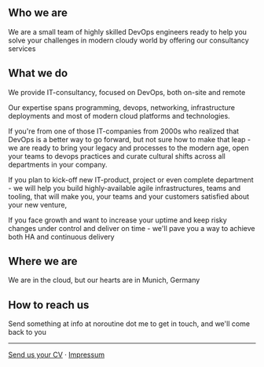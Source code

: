 ## Who we are

We are a small team of highly skilled DevOps engineers ready to help you solve your challenges in modern cloudy world by offering our consultancy services

## What we do
We provide IT-consultancy, focused on DevOps, both on-site and remote

Our expertise spans programming, devops, networking, infrastructure deployments and most of modern cloud platforms and technologies.

If you're from one of those IT-companies from 2000s who realized that DevOps is a better way to go forward, but not sure how to make that leap - we are ready to bring your legacy and processes to the modern age, open your teams to devops practices and curate cultural shifts across all departments in your company.

If you plan to kick-off new IT-product, project or even complete department - we will help you build highly-available agile infrastructures, teams and tooling, that will make you, your teams and your customers satisfied about your new venture,

If you face growth and want to increase your uptime and keep risky changes under control and deliver on time - we'll pave you a way to achieve both HA and continuous delivery

## Where we are

We are in the cloud, but our hearts are in Munich, Germany

## How to reach us
Send something at info at noroutine dot me to get in touch, and we'll come back to you

---
[Send us your CV](https://apply.nrtn.io/) · [Impressum](impressum.html)
